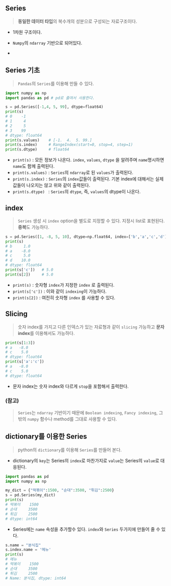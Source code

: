 ## Series

> **동일한 데이터 타입**의 복수개의 성분으로 구성되는 자료구조이다.
* 1차원 구조이다.
* `Numpy`의 `ndarray` 기반으로 되어있다.

* 

## Series 기초

> `Pandas`의 `Series`를  이용해 만들 수 있다.

```python
import numpy as np
import pandas as pd # pd로 줄여서 사용한다.

s = pd.Series([-1,4, 5, 99], dtype=float64)
print(s)
# 0    -1
# 1     4
# 2     5
# 3    99
# dtype: float64
print(s.values)    # [-1.  4.  5. 99.]
print(s.index)     # RangeIndex(start=0, stop=4, step=1)
print(s.dtype)     # float64
```

* `print(s)` : 모든 정보가 나온다. `index`, `values`, `dtype` 을 알려주며 `name`명시하면 `name`도 함께 출력된다.
* `print(s.values)` : `Series`의 `ndarray`로 된 `values`가 출력된다.
* `print(s.index)` : `Series`의 `index`값들이 출력된다. 기본 index에 대해서는 실제값들이 나오지는 않고 위와 같이 출력된다.
* `print(s.dtype) ` : `Series`의 `dtype`, 즉, `values`의 dtype이 나온다.



## index

> `Series` 생성 시 `index` option을 별도로 지정할 수 있다.  지정시 list로 표현된다.  **중복**도 가능하다.

```python
s = pd.Series([1, -8, 5, 10], dtype=np.float64, index=['b','a','c','d'] )
print(s)
# b     1.0
# a    -8.0
# c     5.0
# d    10.0
# dtype: float64
print(s['c'])   # 5.0
print(s[2])     # 5.0
```

* `print(s)` :  숫자형 `index`가 지정한 `index` 로 출력된다.
* `print(s['c'])` : 이와 같이 `indexing`이 가능하다.
* `print(s[2])` : 여전히 숫자형 `index` 를 사용할 수 있다.



## Slicing

> 숫자 index를 가지고 다른 인덱스가 있는 자료형과 같이 `slicing` 가능하고 **문자 index**를 이용해서도 가능하다.

 ```python
print(s[1:3])
# a   -8.0
# c    5.0
# dtype: float64
print(s['a':'c'])
# a   -8.0
# c    5.0
# dtype: float64
 ```

* 문자 index는 숫자 index와 다르게 `stop`을 포함해서 출력한다.



### (참고)

> `Series`는 `ndarray` 기반이기 때문에 `Boolean indexing`, `Fancy indexing`, 그 밖의  `numpy` 함수나 method를 그대로 사용할 수 있다. 



## dictionary를 이용한 Series

> python의 `dictionary`를 이용해 `Series`를 만들어 본다.

* dictionary의  `key`는 Series의 `index`로 마찬가지로 `value`는 Series의 `value`로 대응된다.

```python
import pandas as pd
import numpy as np

my_dict = {"떡볶이":1500, "순대":3500, "튀김":2500}
s = pd.Series(my_dict)
print(s)
# 떡볶이    1500
# 순대     3500
# 튀김     2500
# dtype: int64
```

* Series에는 `name` 속성을 추가할수 있다. `index`와 `Series` 두가지에 만들어 줄 수 있다.

```python
s.name = "분식집"
s.index.name = '메뉴'
print(s)
# 메뉴
# 떡볶이    1500
# 순대     3500
# 튀김     2500
# Name: 분식집, dtype: int64
```



